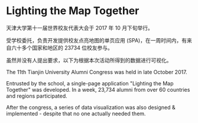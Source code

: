 # Lighting the Map Together

天津大学第十一届世界校友代表大会于 2017 年 10 月下旬举行。

受学校委托，负责开发提供校友点亮地图的单页应用 (SPA)，在一周时间内，有来自六十多个国家和地区的 23734 位校友参与。

虽然并没有人提出要求，以下为根据本次活动所得到的数据进行可视化。

The 11th Tianjin University Alumni Congress was held in late October 2017.

Entrusted by the school, a single-page application "Lighting the Map Together" was developed. In a week, 23,734 alumni from over 60 countries and regions participated.

After the congress, a series of data visualization was also designed & implemented - despite that no one actually needed them.

